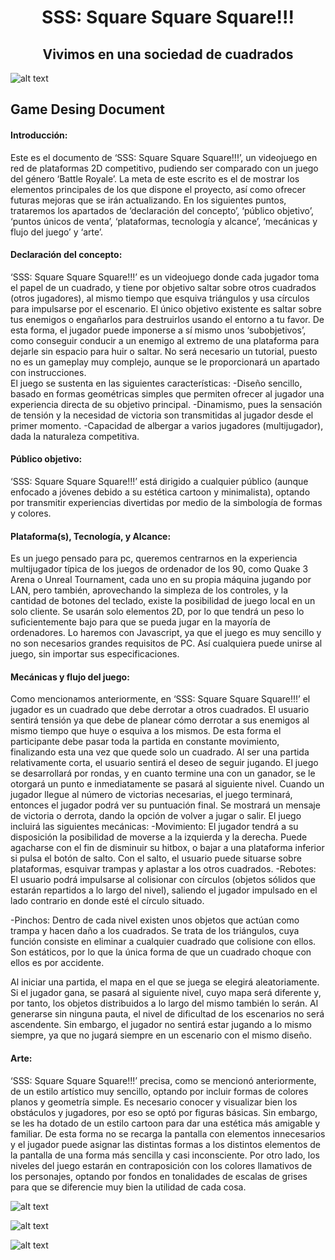 # <div align="center"> SSS: Square Square Square!!! </div>
## <div align="center"> Vivimos en una sociedad de cuadrados </div>
![alt text](https://github.com/ClaraMegalovania/SSS-Square-Square-Square-/blob/master/logo.jpg)

## Game Desing Document
#### Introducción:
Este es el documento de ‘SSS: Square Square Square!!!’, un videojuego en red de plataformas 2D competitivo, pudiendo ser comparado con un juego del género ‘Battle Royale’. La meta de este escrito es el de mostrar los elementos principales de los que dispone el proyecto, así como ofrecer futuras mejoras que se irán actualizando.
En los siguientes puntos, trataremos los apartados de ‘declaración del concepto’, ‘público objetivo’, ‘puntos únicos de venta’, ‘plataformas, tecnología y alcance’, ‘mecánicas y flujo del juego’ y ‘arte’.
#### Declaración del concepto:
‘SSS: Square Square Square!!!’ es un videojuego donde cada jugador toma el papel de un cuadrado, y tiene por objetivo saltar sobre otros cuadrados (otros jugadores), al mismo tiempo que esquiva triángulos y usa círculos para impulsarse por el escenario.
El único objetivo existente es saltar sobre tus enemigos o engañarlos para destruirlos usando el entorno a tu favor. De esta forma, el jugador puede imponerse a sí mismo unos ‘subobjetivos’, como conseguir conducir a un enemigo al extremo de una plataforma para dejarle sin espacio para huir o saltar. No será necesario un tutorial, puesto no es un gameplay muy complejo, aunque se le proporcionará un apartado con instrucciones.  
El juego se sustenta en las siguientes características:
  -Diseño sencillo, basado en formas geométricas simples que permiten ofrecer al jugador una experiencia directa de su objetivo principal. 
  -Dinamismo, pues la sensación de tensión y la necesidad de victoria son transmitidas al jugador desde el primer momento.
  -Capacidad de albergar a varios jugadores (multijugador), dada la naturaleza competitiva.
#### Público objetivo:
‘SSS: Square Square Square!!!’ está dirigido a cualquier público (aunque enfocado a jóvenes debido a su estética cartoon y minimalista), optando por transmitir experiencias divertidas por medio de la simbología de formas y colores.  
#### Plataforma(s), Tecnología, y Alcance:
Es un juego pensado para pc, queremos centrarnos en la experiencia multijugador típica de los juegos de ordenador de los 90, como Quake 3 Arena o Unreal Tournament, cada uno en su propia máquina jugando por LAN, pero también, aprovechando la simpleza de los controles, y la cantidad de botones del teclado, existe la posibilidad de juego local en un solo cliente. Se usarán solo elementos 2D, por lo que tendrá un peso lo suficientemente bajo para que se pueda jugar en la mayoría de ordenadores. Lo haremos con Javascript, ya que el juego es muy sencillo y no son necesarios grandes requisitos de PC. Así cualquiera puede unirse al juego, sin importar sus especificaciones.
#### Mecánicas y flujo del juego:
Como mencionamos anteriormente, en ‘SSS: Square Square Square!!!’ el jugador es un cuadrado que debe derrotar a otros cuadrados. El usuario sentirá tensión ya que debe de planear cómo derrotar a sus enemigos al mismo tiempo que huye o esquiva a los mismos. De esta forma el participante debe pasar toda la partida en constante movimiento, finalizando esta una vez que quede solo un cuadrado. Al ser una partida relativamente corta, el usuario sentirá el deseo de seguir jugando.
El juego se desarrollará por rondas, y en cuanto termine una con un ganador, se le otorgará un punto e inmediatamente se pasará al siguiente nivel. Cuando un jugador llegue al número de victorias necesarias, el juego terminará, entonces el jugador podrá ver su puntuación final. Se mostrará un mensaje de victoria o derrota, dando la opción de volver a jugar o salir.
El juego incluirá las siguientes mecánicas:
  -Movimiento: El jugador tendrá a su disposición la posibilidad de moverse a la izquierda y la derecha. Puede agacharse con el fin de disminuir su hitbox, o bajar a una plataforma inferior si pulsa el botón de salto. Con el salto, el usuario puede situarse sobre plataformas, esquivar trampas y aplastar a los otros cuadrados.
  -Rebotes: El usuario podrá impulsarse al colisionar con círculos (objetos sólidos que estarán repartidos a lo largo del nivel), saliendo el jugador impulsado en el lado contrario en donde esté el círculo situado.

  -Pinchos: Dentro de cada nivel existen unos objetos que actúan como trampa y hacen daño a los cuadrados. Se trata de los triángulos, cuya función consiste en eliminar a cualquier cuadrado que colisione con ellos. Son estáticos, por lo que la única forma de que un cuadrado choque con ellos es por accidente. 

Al iniciar una partida, el mapa en el que se juega se elegirá aleatoriamente. Si el jugador gana, se pasará al siguiente nivel, cuyo mapa será diferente  y, por tanto, los objetos distribuidos a lo largo del mismo también lo serán. Al generarse sin ninguna pauta, el nivel de dificultad de los escenarios no será ascendente. Sin embargo, el jugador no sentirá estar jugando a lo mismo siempre, ya que no jugará siempre en un escenario con el mismo diseño.
#### Arte:
‘SSS: Square Square Square!!!’ precisa, como se mencionó anteriormente, de un estilo artístico muy sencillo, optando por incluir formas de colores planos y geometría simple. Es necesario conocer y visualizar bien los obstáculos y jugadores, por eso se optó por figuras básicas. Sin embargo, se les ha dotado de un estilo cartoon para dar una estética más amigable y familiar. De esta forma no se recarga la pantalla con elementos innecesarios y el jugador puede asignar las distintas formas a los distintos elementos de la pantalla de una forma más sencilla y casi inconsciente.
Por otro lado, los niveles del juego estarán en contraposición con los colores llamativos de los personajes, optando por fondos en tonalidades de escalas de grises para que se diferencie muy bien la utilidad de cada cosa.

![alt text](https://github.com/ClaraMegalovania/SSS-Square-Square-Square-/blob/master/triangulo.png)

![alt text](https://github.com/ClaraMegalovania/SSS-Square-Square-Square-/blob/master/circulo.png)

![alt text](https://github.com/ClaraMegalovania/SSS-Square-Square-Square-/blob/master/cuadrado.png)

